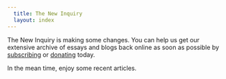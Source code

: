 ```yaml
---
  title: The New Inquiry
  layout: index
---
```


The New Inquiry is making some changes. You can help us get our extensive archive of essays and blogs back online as soon as possible by [subscribing](https://subscriptions.thenewinquiry.com/a/subscribe) or [donating](donate.html) today.

In the mean time, enjoy some recent articles.
